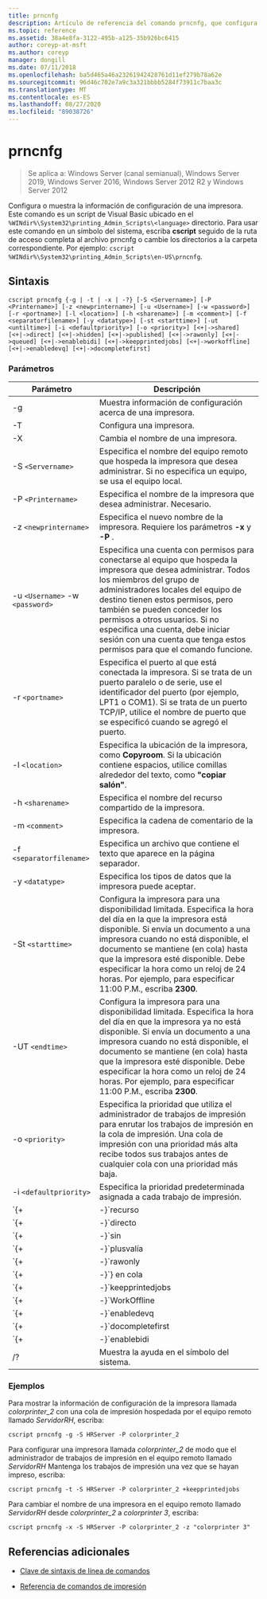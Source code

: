 ```yaml
---
title: prncnfg
description: Artículo de referencia del comando prncnfg, que configura o muestra información de configuración sobre una impresora.
ms.topic: reference
ms.assetid: 38a4e8fa-3122-495b-a125-35b926bc6415
author: coreyp-at-msft
ms.author: coreyp
manager: dongill
ms.date: 07/11/2018
ms.openlocfilehash: ba5d465a46a23261942428761d11ef279b78a62e
ms.sourcegitcommit: 96d46c702e7a9c3a321bbbb5284f73911c7baa3c
ms.translationtype: MT
ms.contentlocale: es-ES
ms.lasthandoff: 08/27/2020
ms.locfileid: "89038726"
---
```

# <a name="prncnfg"></a>prncnfg

> Se aplica a: Windows Server (canal semianual), Windows Server 2019, Windows Server 2016, Windows Server 2012 R2 y Windows Server 2012

Configura o muestra la información de configuración de una impresora. Este comando es un script de Visual Basic ubicado en el `%WINdir%\System32\printing_Admin_Scripts\<language>` directorio. Para usar este comando en un símbolo del sistema, escriba **cscript** seguido de la ruta de acceso completa al archivo prncnfg o cambie los directorios a la carpeta correspondiente. Por ejemplo: `cscript %WINdir%\System32\printing_Admin_Scripts\en-US\prncnfg`.

## <a name="syntax"></a>Sintaxis

```
cscript prncnfg {-g | -t | -x | -?} [-S <Servername>] [-P <Printername>] [-z <newprintername>] [-u <Username>] [-w <password>] [-r <portname>] [-l <location>] [-h <sharename>] [-m <comment>] [-f <separatorfilename>] [-y <datatype>] [-st <starttime>] [-ut <untiltime>] [-i <defaultpriority>] [-o <priority>] [<+|->shared] [<+|->direct] [<+|->hidden] [<+|->published] [<+|->rawonly] [<+|->queued] [<+|->enablebidi] [<+|->keepprintedjobs] [<+|->workoffline] [<+|->enabledevq] [<+|->docompletefirst]
```

### <a name="parameters"></a>Parámetros

| Parámetro | Descripción |
|--|--|
| -g | Muestra información de configuración acerca de una impresora. |
| -T | Configura una impresora. |
| -X | Cambia el nombre de una impresora. |
| -S `<Servername>` | Especifica el nombre del equipo remoto que hospeda la impresora que desea administrar. Si no especifica un equipo, se usa el equipo local. |
| -P `<Printername>` | Especifica el nombre de la impresora que desea administrar. Necesario. |
| -z `<newprintername>` | Especifica el nuevo nombre de la impresora. Requiere los parámetros **-x** y **-P** . |
| -u `<Username>` -w `<password>` | Especifica una cuenta con permisos para conectarse al equipo que hospeda la impresora que desea administrar. Todos los miembros del grupo de administradores locales del equipo de destino tienen estos permisos, pero también se pueden conceder los permisos a otros usuarios. Si no especifica una cuenta, debe iniciar sesión con una cuenta que tenga estos permisos para que el comando funcione. |
| -r `<portname>` | Especifica el puerto al que está conectada la impresora. Si se trata de un puerto paralelo o de serie, use el identificador del puerto (por ejemplo, LPT1 o COM1). Si se trata de un puerto TCP/IP, utilice el nombre de puerto que se especificó cuando se agregó el puerto. |
| -l `<location>` | Especifica la ubicación de la impresora, como **Copyroom**. Si la ubicación contiene espacios, utilice comillas alrededor del texto, como **"copiar salón"**.|
| -h `<sharename>` | Especifica el nombre del recurso compartido de la impresora. |
| -m `<comment>` | Especifica la cadena de comentario de la impresora. |
| -f `<separatorfilename>` | Especifica un archivo que contiene el texto que aparece en la página separador. |
| -y `<datatype>` | Especifica los tipos de datos que la impresora puede aceptar. |
| -St `<starttime>` | Configura la impresora para una disponibilidad limitada. Especifica la hora del día en la que la impresora está disponible. Si envía un documento a una impresora cuando no está disponible, el documento se mantiene (en cola) hasta que la impresora esté disponible. Debe especificar la hora como un reloj de 24 horas. Por ejemplo, para especificar 11:00 P.M., escriba **2300**. |
| -UT `<endtime>` | Configura la impresora para una disponibilidad limitada. Especifica la hora del día en que la impresora ya no está disponible. Si envía un documento a una impresora cuando no está disponible, el documento se mantiene (en cola) hasta que la impresora esté disponible. Debe especificar la hora como un reloj de 24 horas. Por ejemplo, para especificar 11:00 P.M., escriba **2300**. |
| -o `<priority>` | Especifica la prioridad que utiliza el administrador de trabajos de impresión para enrutar los trabajos de impresión en la cola de impresión. Una cola de impresión con una prioridad más alta recibe todos sus trabajos antes de cualquier cola con una prioridad más baja. |
| -i `<defaultpriority>` | Especifica la prioridad predeterminada asignada a cada trabajo de impresión. |
| `{+|-}`recurso | Especifica si esta impresora se comparte en la red. |
| `{+|-}`directo | Especifica si el documento se debe enviar directamente a la impresora sin ser puesto en cola. |
| `{+|-}`sin | Especifica si esta impresora debe publicarse en Active Directory. Si publica la impresora, otros usuarios pueden buscarla en función de su ubicación y capacidades (como la impresión en color y el grapado). |
| `{+|-}`plusvalía | Función reservada. |
| `{+|-}`rawonly | Especifica si solo se pueden poner en cola los trabajos de impresión de datos sin procesar en esta cola. |
| `{+|-}`} en cola | Especifica que la impresora no debe empezar a imprimir hasta que no se haya puesto en cola la última página del documento. El programa de impresión no está disponible hasta que el documento ha finalizado la impresión. Sin embargo, el uso de este parámetro garantiza que todo el documento esté disponible en la impresora. |
| `{+|-}`keepprintedjobs | Especifica si el administrador de trabajos de impresión debe conservar los documentos después de imprimirlos. Al habilitar esta opción, el usuario puede volver a enviar un documento a la impresora desde la cola de impresión en lugar de desde el programa de impresión. |
| `{+|-}`WorkOffline | Especifica si un usuario puede enviar trabajos de impresión a la cola de impresión si el equipo no está conectado a la red. |
| `{+|-}`enabledevq | Especifica si los trabajos de impresión que no coinciden con la configuración de la impresora (por ejemplo, archivos PostScript puestos en cola en impresoras que no son PostScript) se deben mantener en la cola en lugar de imprimirse. |
| `{+|-}`docompletefirst | Especifica si el administrador de trabajos de impresión debe enviar trabajos de impresión con una prioridad más baja que haya completado la puesta en cola antes de enviar trabajos de impresión con una prioridad más alta que no haya completado la puesta en cola. Si esta opción está habilitada y ningún documento ha completado la cola de impresión, el administrador de trabajos de impresión enviará documentos más grandes antes que los más pequeños. Debe habilitar esta opción si desea maximizar la eficacia de la impresora a costa de la prioridad del trabajo. Si esta opción está deshabilitada, el administrador de trabajos de impresión siempre envía primero los trabajos de mayor prioridad a sus respectivas colas. |
| `{+|-}`enablebidi | Especifica si la impresora envía información de estado al administrador de trabajos de impresión. |
| /? | Muestra la ayuda en el símbolo del sistema. |

### <a name="examples"></a>Ejemplos

Para mostrar la información de configuración de la impresora llamada *colorprinter_2* con una cola de impresión hospedada por el equipo remoto llamado *ServidorRH*, escriba:

```
cscript prncnfg -g -S HRServer -P colorprinter_2
```

Para configurar una impresora llamada *colorprinter_2* de modo que el administrador de trabajos de impresión en el equipo remoto llamado *ServidorRH* Mantenga los trabajos de impresión una vez que se hayan impreso, escriba:

```
cscript prncnfg -t -S HRServer -P colorprinter_2 +keepprintedjobs
```

Para cambiar el nombre de una impresora en el equipo remoto llamado *ServidorRH* desde *colorprinter_2* a *colorprinter 3*, escriba:

```
cscript prncnfg -x -S HRServer -P colorprinter_2 -z "colorprinter 3"
```

## <a name="additional-references"></a>Referencias adicionales

- [Clave de sintaxis de línea de comandos](command-line-syntax-key.md)

- [Referencia de comandos de impresión](print-command-reference.md)
